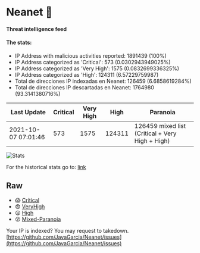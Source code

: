 # Neanet :hocho:
#### Threat intelligence feed
#### The stats:

- IP Address with malicious activities reported: 1891439 (100%)
- IP Address categorized as 'Critical':  573 (0.0302943949025%)
- IP Address categorized as 'Very High':  1575 (0.0832699336325%)
- IP Address categorized as 'High':  124311 (6.57229759987)
- Total de direcciones IP indexadas en Neanet:  126459 (6.6858619284%)
- Total de direcciones IP descartadas en Neanet:  1764980 (93.3141380716%)

| Last Update | Critical | Very High | High | Paranoia |
| --- | --- | --- | --- | --- |
| 2021-10-07 07:01:46 | 573 | 1575 | 124311 | 126459 mixed list (Critical + Very High + High)|

![Stats](https://docs.google.com/spreadsheets/d/e/2PACX-1vSnaNMIXVabIpDJjufMlzH7poXnshF3mgd8Is1g9ytUEzVsP5my4Trn8f-xkoLLQ38xpL3HtmUexLo6/pubchart?oid=501124687&format=image)

For the historical stats go to: [link](/stats.csv)
## Raw
- :scream: [Critical](https://raw.githubusercontent.com/JavaGarcia/Neanet/master/blacklists/neanet_critical.txt)
- :fearful: [VeryHigh](https://raw.githubusercontent.com/JavaGarcia/Neanet/master/blacklists/neanet_veryHigh.txtt)
- :frowning: [High](https://raw.githubusercontent.com/JavaGarcia/Neanet/master/blacklists/neanet_high.txt)
- :dizzy_face: [Mixed-Paranoia](https://raw.githubusercontent.com/JavaGarcia/Neanet/master/blacklists/neanet_all.txt)


Your IP is indexed? You may request to takedown. [https://github.com/JavaGarcia/Neanet/issues](https://github.com/JavaGarcia/Neanet/issues)






































































































































































































































































































































































































































































































































































































































































































































































































































































































































































































































































































































































































































































































































































































































































































































































































































































































































































































































































































































































































































































































































































































































































































































































































































































































































































































































































































































































































































































































































































































































































































































































































































































































































































































































































































































































































































































































































































































































































































































































































































































































































































































































































































































































































































































































































































































































































































































































































































































































































































































































































































































































































































































































































































































































































































































































































































































































































































































































































































































































































































































































































































































































































































































































































































































































































































































































































































































































































































































































































































































































































































































































































































































































































































































































































































































































































































































































































































































































































































































































































































































































































































































































































































































































































































































































































































































































































































































































































































































































































































































































































































































































































































































































































































































































































































